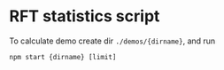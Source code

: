 # RFT statistics script

To calculate demo create dir `./demos/{dirname}`, and run

`npm start {dirname} [limit]`